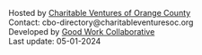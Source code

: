 <br>
<br>
<br>
Hosted by <a href='https://charitableventuresoc.org/'>Charitable Ventures of Orange County</a> <br>
Contact: cbo-directory@charitableventuresoc.org<br>
Developed by <a href= 'https://www.ourgoodwork.co/'>Good Work Collaborative</a> <br>
Last update: 05-01-2024<br>
